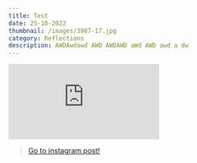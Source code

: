 ```yaml
---
title: Test
date: 25-10-2022
thumbnail: /images/3987-17.jpg
category: Reflections
description: AWDAwdawd AWD AWDAWD aWd AWD awd a dw
---
```

<div class="video-container"><iframe class="youtube-embed" src="https://www.youtube.com/embed/https://www.youtube.com/watch?v=Zs9Tifup1Bc&ab_channel=Fireship" frameBorder="0" allow="accelerometer; autoplay; clipboard-write; encrypted-media; gyroscope; picture-in-picture" allowFullScreen> </iframe></div>

<blockquote class='instagram-media instagram-embed' data-instgrm-captioned
                data-instgrm-permalink='https://www.instagram.com/p/CkGq3SzIHRs'
                data-instgrm-version='14'>
                <a href='https://www.instagram.com/p/CkGq3SzIHRs' target='_blank'>Go to instagram post!</a>
                </blockquote><script async src='https://www.instagram.com/embed.js'></script>